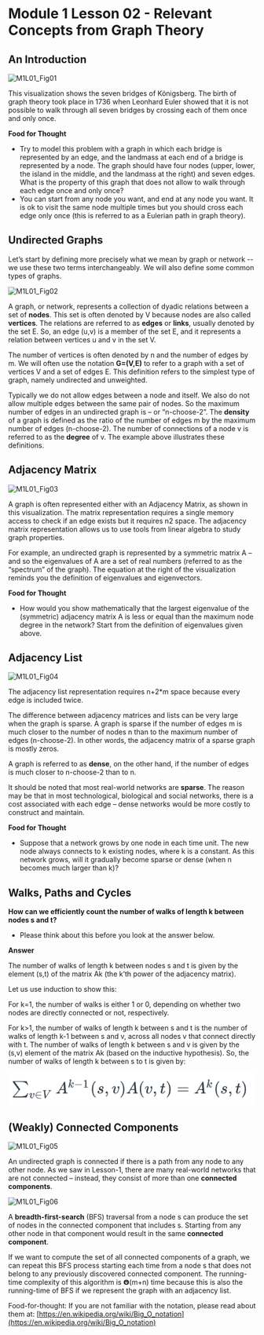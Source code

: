 # Module 1 Lesson 02 - Relevant Concepts from Graph Theory

## An Introduction
![M1L01_Fig01](M1L01_Fig01.png)

This visualization shows the seven bridges of Königsberg. The birth of graph theory took place in 1736 when Leonhard Euler showed that it is not possible to walk through all seven bridges by crossing each of them once and only once. 

**Food for Thought**
- Try to model this problem with a graph in which each bridge is represented by an edge, and the landmass at each end of a bridge is represented by a node. The graph should have four nodes (upper, lower, the island in the middle, and the landmass at the right) and seven edges. What is the property of this graph that does not allow to walk through each edge once and only once? 
- You can start from any node you want, and end at any node you want. It is ok to visit the same node multiple times but you should cross each edge only once (this is referred to as a Eulerian path in graph theory).


## Undirected Graphs

Let’s start by defining more precisely what we mean by graph or network -- we use these two terms interchangeably. We will also define some common types of graphs.

![M1L01_Fig02](M1L01_Fig02.png)

A graph, or network, represents a collection of dyadic relations between a set of **nodes**. This set is often denoted by V because nodes are also called **vertices**.  The relations are referred to as **edges** or **links**, usually denoted by the set E. So, an edge (u,v) is a member of the set E, and it represents a relation between vertices u and v in the set V. 

The number of vertices is often denoted by n and the number of edges by m. We will often use the notation **G=(V,E)** to refer to a graph with a set of vertices V and a set of edges E. This definition refers to the simplest type of graph, namely undirected and unweighted. 

Typically we do not allow edges between a node and itself. We also do not allow multiple edges between the same pair of nodes. So the maximum number of edges in an undirected graph is  – or “n-choose-2”.  The **density** of a graph is defined as the ratio of the number of edges m by the maximum number of edges (n-choose-2). The number of connections of a node v is referred to as the **degree** of v. The example above illustrates these definitions. 

## Adjacency Matrix

![M1L01_Fig03](M1L01_Fig03.png)

A graph is often represented either with an Adjacency Matrix, as shown in this visualization. The matrix representation requires a single memory access to check if an edge exists but it requires n2 space. The adjacency matrix representation allows us to use tools from linear algebra to study graph properties.

For example, an undirected graph is represented by a symmetric matrix A – and so the eigenvalues of A are a set of real numbers (referred to as the “spectrum” of the graph). The equation at the right of the visualization reminds you the definition of eigenvalues and eigenvectors.

**Food for Thought**
- How would you show mathematically that the largest eigenvalue of the (symmetric) adjacency matrix A is less or equal than the maximum node degree in the network? Start from the definition of eigenvalues given above.


## Adjacency List

![M1L01_Fig04](M1L01_Fig04.png)

The adjacency list representation requires n+2\*m space because every edge is included twice. 

The difference between adjacency matrices and lists can be very large when the graph is sparse. A graph is sparse if the number of edges m is much closer to the number of nodes n than to the maximum number of edges (n-choose-2). In other words, the adjacency matrix of a sparse graph is mostly zeros. 

A graph is referred to as **dense**, on the other hand, if the number of edges is much closer to n-choose-2 than to n.  

It should be noted that most real-world networks are **sparse**. The reason may be that in most technological, biological and social networks, there is a cost associated with each edge – dense networks would be more costly to construct and maintain.

**Food for Thought**
- Suppose that a network grows by one node in each time unit. The new node always connects to k existing nodes, where k is a constant. As this network grows, will it gradually become sparse or dense (when n becomes much larger than k)?


## Walks, Paths and Cycles

**How can we efficiently count the number of walks of length k between nodes s and t?**
- Please think about this before you look at the answer below.


**Answer**

The number of walks of length k between nodes s and t is given by the element (s,t) of the matrix Ak (the k’th power of the adjacency matrix). 

Let us use induction to show this:

For k=1, the number of walks is either 1 or 0, depending on whether two nodes are directly connected or not, respectively. 

For k>1, the number of walks of length k between s and t is the number of walks of length k-1 between s and v, across all nodes v that connect directly with t. The number of walks of length k between s and v is given by the (s,v) element of the matrix Ak (based on the inductive hypothesis). So, the number of walks of length k between s to t is given by: 

![M1L01_01](imgs/M1L01_01.png)

## (Weakly) Connected Components

![M1L01_Fig05](M1L01_Fig05.png)

An undirected graph is connected if there is a path from any node to any other node. As we saw in Lesson-1, there are many real-world networks that are not connected – instead, they consist of more than one **connected components**. 

![M1L01_Fig06](M1L01_Fig06.png)

A **breadth-first-search** (BFS) traversal from a node s can produce the set of nodes in the connected component that includes s. Starting from any other node in that component would result in the same **connected component**. 

If we want to compute the set of all connected components of a graph, we can repeat this BFS process starting each time from a node s that does not belong to any previously discovered connected component. The running-time complexity of this algorithm is 𝝝(m+n) time because this is also the running-time of BFS if we represent the graph with an adjacency list.

Food-for-thought: If you are not familiar with the  notation, please read about them at: [https://en.wikipedia.org/wiki/Big_O_notation](https://en.wikipedia.org/wiki/Big_O_notation) 












